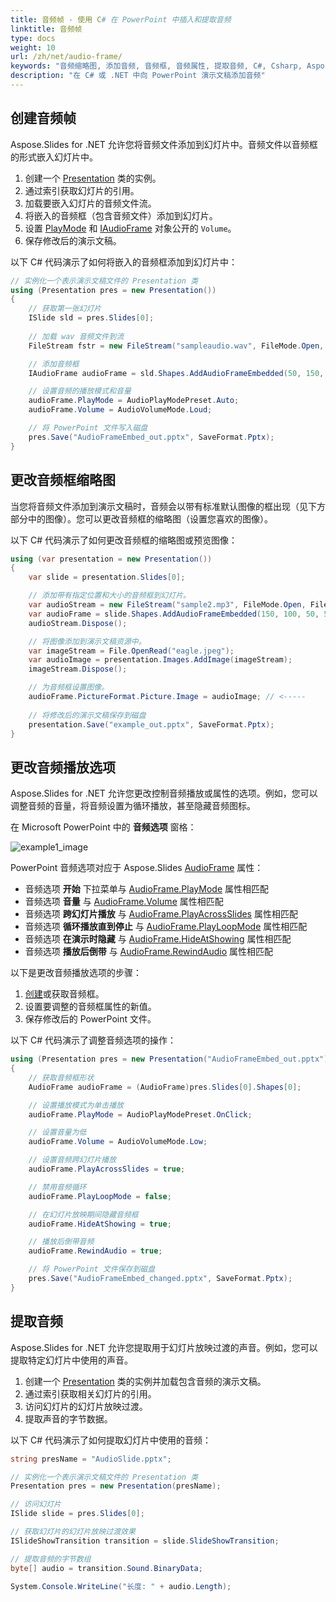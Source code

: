 ```yaml
---
title: 音频帧 - 使用 C# 在 PowerPoint 中插入和提取音频
linktitle: 音频帧
type: docs
weight: 10
url: /zh/net/audio-frame/
keywords: "音频缩略图, 添加音频, 音频框, 音频属性, 提取音频, C#, Csharp, Aspose.Slides for .NET"
description: "在 C# 或 .NET 中向 PowerPoint 演示文稿添加音频"
---
```


## **创建音频帧**
Aspose.Slides for .NET 允许您将音频文件添加到幻灯片中。音频文件以音频框的形式嵌入幻灯片中。

1. 创建一个 [Presentation](https://reference.aspose.com/slides/net/aspose.slides/presentation) 类的实例。
2. 通过索引获取幻灯片的引用。
3. 加载要嵌入幻灯片的音频文件流。
4. 将嵌入的音频框（包含音频文件）添加到幻灯片。
5. 设置 [PlayMode](https://reference.aspose.com/slides/net/aspose.slides/audioplaymodepreset) 和 [IAudioFrame](https://reference.aspose.com/slides/net/aspose.slides/audioframe) 对象公开的 `Volume`。
6. 保存修改后的演示文稿。

以下 C# 代码演示了如何将嵌入的音频框添加到幻灯片中：

```c#
// 实例化一个表示演示文稿文件的 Presentation 类
using (Presentation pres = new Presentation())
{
    // 获取第一张幻灯片
    ISlide sld = pres.Slides[0];
    
    // 加载 wav 音频文件到流
    FileStream fstr = new FileStream("sampleaudio.wav", FileMode.Open, FileAccess.Read);

    // 添加音频框
    IAudioFrame audioFrame = sld.Shapes.AddAudioFrameEmbedded(50, 150, 100, 100, fstr);

    // 设置音频的播放模式和音量
    audioFrame.PlayMode = AudioPlayModePreset.Auto;
    audioFrame.Volume = AudioVolumeMode.Loud;

    // 将 PowerPoint 文件写入磁盘
    pres.Save("AudioFrameEmbed_out.pptx", SaveFormat.Pptx);
}
```

## **更改音频框缩略图**

当您将音频文件添加到演示文稿时，音频会以带有标准默认图像的框出现（见下方部分中的图像）。您可以更改音频框的缩略图（设置您喜欢的图像）。

以下 C# 代码演示了如何更改音频框的缩略图或预览图像：

```c#
using (var presentation = new Presentation())
{
    var slide = presentation.Slides[0];

    // 添加带有指定位置和大小的音频框到幻灯片。
    var audioStream = new FileStream("sample2.mp3", FileMode.Open, FileAccess.Read);
    var audioFrame = slide.Shapes.AddAudioFrameEmbedded(150, 100, 50, 50, audioStream);
    audioStream.Dispose();

    // 将图像添加到演示文稿资源中。
    var imageStream = File.OpenRead("eagle.jpeg");
    var audioImage = presentation.Images.AddImage(imageStream);
    imageStream.Dispose();

    // 为音频框设置图像。
    audioFrame.PictureFormat.Picture.Image = audioImage; // <-----
    
	// 将修改后的演示文稿保存到磁盘
    presentation.Save("example_out.pptx", SaveFormat.Pptx);
}
```

## **更改音频播放选项**

Aspose.Slides for .NET 允许您更改控制音频播放或属性的选项。例如，您可以调整音频的音量，将音频设置为循环播放，甚至隐藏音频图标。

在 Microsoft PowerPoint 中的 **音频选项** 窗格：

![example1_image](audio_frame_0.png)

PowerPoint 音频选项对应于 Aspose.Slides [AudioFrame](https://reference.aspose.com/slides/net/aspose.slides/audioframe) 属性：

- 音频选项 **开始** 下拉菜单与 [AudioFrame.PlayMode](https://reference.aspose.com/slides/net/aspose.slides/audioframe/properties/playmode) 属性相匹配 
- 音频选项 **音量** 与 [AudioFrame.Volume](https://reference.aspose.com/slides/net/aspose.slides/audioframe/properties/volume) 属性相匹配 
- 音频选项 **跨幻灯片播放** 与 [AudioFrame.PlayAcrossSlides](https://reference.aspose.com/slides/net/aspose.slides/audioframe/properties/playacrossslides) 属性相匹配 
- 音频选项 **循环播放直到停止** 与 [AudioFrame.PlayLoopMode](https://reference.aspose.com/slides/net/aspose.slides/audioframe/properties/playloopmode) 属性相匹配 
- 音频选项 **在演示时隐藏** 与 [AudioFrame.HideAtShowing](https://reference.aspose.com/slides/net/aspose.slides/audioframe/properties/hideatshowing) 属性相匹配 
- 音频选项 **播放后倒带** 与 [AudioFrame.RewindAudio](https://reference.aspose.com/slides/net/aspose.slides/audioframe/properties/rewindaudio) 属性相匹配 

以下是更改音频播放选项的步骤：

1. [创建](#create-audio-frame)或获取音频框。
2. 设置要调整的音频框属性的新值。
3. 保存修改后的 PowerPoint 文件。

以下 C# 代码演示了调整音频选项的操作：

``` csharp 
using (Presentation pres = new Presentation("AudioFrameEmbed_out.pptx"))
{
    // 获取音频框形状
    AudioFrame audioFrame = (AudioFrame)pres.Slides[0].Shapes[0];

    // 设置播放模式为单击播放
    audioFrame.PlayMode = AudioPlayModePreset.OnClick;

    // 设置音量为低
    audioFrame.Volume = AudioVolumeMode.Low;

    // 设置音频跨幻灯片播放
    audioFrame.PlayAcrossSlides = true;

    // 禁用音频循环
    audioFrame.PlayLoopMode = false;

    // 在幻灯片放映期间隐藏音频框
    audioFrame.HideAtShowing = true;

    // 播放后倒带音频
    audioFrame.RewindAudio = true;

    // 将 PowerPoint 文件保存到磁盘
    pres.Save("AudioFrameEmbed_changed.pptx", SaveFormat.Pptx);
}
```

## **提取音频**
Aspose.Slides for .NET 允许您提取用于幻灯片放映过渡的声音。例如，您可以提取特定幻灯片中使用的声音。

1. 创建一个 [Presentation](https://reference.aspose.com/slides/net/aspose.slides/presentation) 类的实例并加载包含音频的演示文稿。
2. 通过索引获取相关幻灯片的引用。
3. 访问幻灯片的幻灯片放映过渡。
4. 提取声音的字节数据。

以下 C# 代码演示了如何提取幻灯片中使用的音频：

```c#
string presName = "AudioSlide.pptx";

// 实例化一个表示演示文稿文件的 Presentation 类
Presentation pres = new Presentation(presName);

// 访问幻灯片
ISlide slide = pres.Slides[0];

// 获取幻灯片的幻灯片放映过渡效果
ISlideShowTransition transition = slide.SlideShowTransition;

// 提取音频的字节数组
byte[] audio = transition.Sound.BinaryData;

System.Console.WriteLine("长度: " + audio.Length);
```